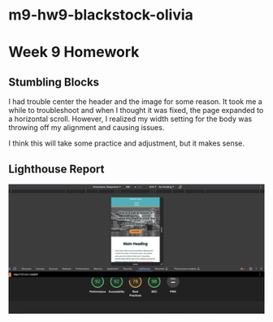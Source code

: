 # m9-hw9-blackstock-olivia

# Week 9 Homework

## Stumbling Blocks 
I had trouble center the header and the image for some reason. It took me a while to troubleshoot and when I thought it was fixed, the page expanded to a horizontal scroll. However, I realized my width setting for the body was throwing off my alignment and causing issues. 

I think this will take some practice and adjustment, but it makes sense.

## Lighthouse Report 
![Lighthouse report for assignment](/report.png)
